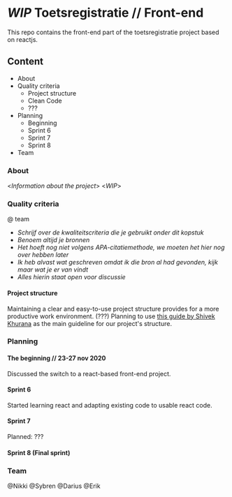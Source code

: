 # _*WIP*_ Toetsregistratie // Front-end
This repo contains the front-end part of the toetsregistratie project based on reactjs.

## Content
- About
- Quality criteria
    - Project structure
    - Clean Code
    - ???
- Planning
    - Beginning
    - Sprint 6
    - Sprint 7
    - Sprint 8
- Team

### About
<*Information about the project*>
<*WIP*>

### Quality criteria
@ team
- *Schrijf over de kwaliteitscriteria die je gebruikt onder dit kopstuk*
- *Benoem altijd je bronnen*
- *Het hoeft nog niet volgens APA-citatiemethode, we moeten het hier nog over hebben later*
- *Ik heb alvast wat geschreven omdat ik die bron al had gevonden, kijk maar wat je er van vindt*
- *Alles hierin staat open voor discussie*

#### Project structure
Maintaining a clear and easy-to-use project structure provides for a more productive work environment.
(???) 
Planning to use [this guide by  Shivek Khurana](https://hackernoon.com/fractal-a-react-app-structure-for-infinite-scale-4dab943092af)  as the main guideline for our project's structure.

### Planning
#### The beginning // 23-27 nov 2020
Discussed the switch to a react-based front-end project.

#### Sprint 6
Started learning react and adapting existing code to usable react code.

#### Sprint 7
Planned: ???

#### Sprint 8 (Final sprint)

### Team
@Nikki
@Sybren
@Darius
@Erik